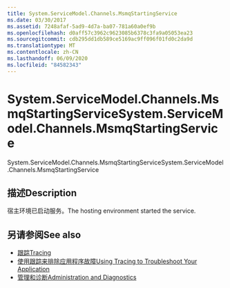 ```yaml
---
title: System.ServiceModel.Channels.MsmqStartingService
ms.date: 03/30/2017
ms.assetid: 7248afaf-5ad9-4d7a-ba07-781a60a0ef9b
ms.openlocfilehash: d0aff57c3962c9623085b6378c3fa9a05053ea23
ms.sourcegitcommit: cdb295dd1db589ce5169ac9ff096f01fd0c2da9d
ms.translationtype: MT
ms.contentlocale: zh-CN
ms.lasthandoff: 06/09/2020
ms.locfileid: "84582343"
---
```

# <a name="systemservicemodelchannelsmsmqstartingservice"></a><span data-ttu-id="9ed86-102">System.ServiceModel.Channels.MsmqStartingService</span><span class="sxs-lookup"><span data-stu-id="9ed86-102">System.ServiceModel.Channels.MsmqStartingService</span></span>
<span data-ttu-id="9ed86-103">System.ServiceModel.Channels.MsmqStartingService</span><span class="sxs-lookup"><span data-stu-id="9ed86-103">System.ServiceModel.Channels.MsmqStartingService</span></span>  
  
## <a name="description"></a><span data-ttu-id="9ed86-104">描述</span><span class="sxs-lookup"><span data-stu-id="9ed86-104">Description</span></span>  
 <span data-ttu-id="9ed86-105">宿主环境已启动服务。</span><span class="sxs-lookup"><span data-stu-id="9ed86-105">The hosting environment started the service.</span></span>  
  
## <a name="see-also"></a><span data-ttu-id="9ed86-106">另请参阅</span><span class="sxs-lookup"><span data-stu-id="9ed86-106">See also</span></span>

- [<span data-ttu-id="9ed86-107">跟踪</span><span class="sxs-lookup"><span data-stu-id="9ed86-107">Tracing</span></span>](index.md)
- [<span data-ttu-id="9ed86-108">使用跟踪来排除应用程序故障</span><span class="sxs-lookup"><span data-stu-id="9ed86-108">Using Tracing to Troubleshoot Your Application</span></span>](using-tracing-to-troubleshoot-your-application.md)
- [<span data-ttu-id="9ed86-109">管理和诊断</span><span class="sxs-lookup"><span data-stu-id="9ed86-109">Administration and Diagnostics</span></span>](../index.md)
